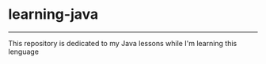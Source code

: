 # learning-java
---
 This repository is dedicated to my Java lessons while I'm learning this lenguage
